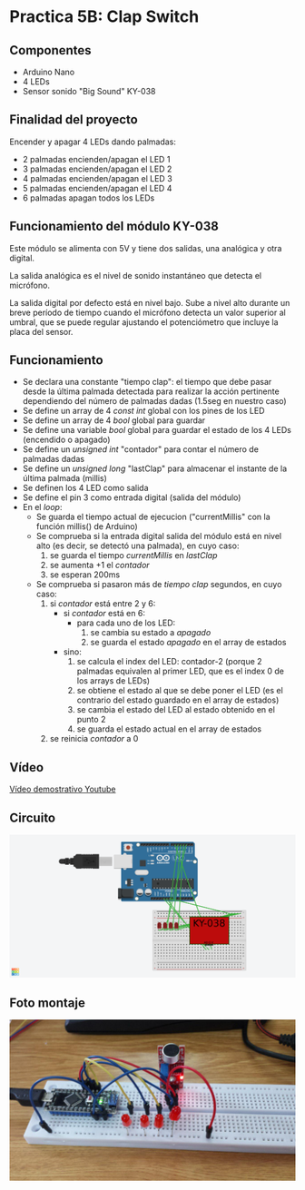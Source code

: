 # Practica 5B: Clap Switch

## Componentes

* Arduino Nano
* 4 LEDs
* Sensor sonido "Big Sound" KY-038

## Finalidad del proyecto

Encender y apagar 4 LEDs dando palmadas:
* 2 palmadas encienden/apagan el LED 1
* 3 palmadas encienden/apagan el LED 2
* 4 palmadas encienden/apagan el LED 3
* 5 palmadas encienden/apagan el LED 4
* 6 palmadas apagan todos los LEDs

## Funcionamiento del módulo KY-038

Este módulo se alimenta con 5V y tiene dos salidas, una analógica y otra digital.

La salida analógica es el nivel de sonido instantáneo que detecta el micrófono.

La salida digital por defecto está en nivel bajo. Sube a nivel alto durante un breve período de tiempo cuando el micrófono detecta un valor superior al umbral, que se puede regular ajustando el potenciómetro que incluye la placa del sensor.

## Funcionamiento

* Se declara una constante "tiempo clap": el tiempo que debe pasar desde la última palmada detectada para realizar la acción pertinente dependiendo del número de palmadas dadas (1.5seg en nuestro caso)
* Se define un array de 4 _const int_ global con los pines de los LED
* Se define un array de 4 _bool_ global para guardar
* Se define una variable _bool_ global para guardar el estado de los 4 LEDs (encendido o apagado)
* Se define un _unsigned int_ "contador" para contar el número de palmadas dadas
* Se define un _unsigned long_ "lastClap" para almacenar el instante de la última palmada (millis)
* Se definen los 4 LED como salida
* Se define el pin 3 como entrada digital (salida del módulo)
* En el _loop_:
	* Se guarda el tiempo actual de ejecucion ("currentMillis" con la función millis() de Arduino)
	* Se comprueba si la entrada digital salida del módulo está en nivel alto (es decir, se detectó una palmada), en cuyo caso:
		1. se guarda el tiempo _currentMillis_ en _lastClap_
		2. se aumenta +1 el _contador_
		3. se esperan 200ms
	* Se comprueba si pasaron más de _tiempo clap_ segundos, en cuyo caso:
		1. si _contador_ está entre 2 y 6:
			* si _contador_ está en 6:
				* para cada uno de los LED:
					1. se cambia su estado a _apagado_
					2. se guarda el estado _apagado_ en el array de estados
			* sino:
				1. se calcula el index del LED: contador-2 (porque 2 palmadas equivalen al primer LED, que es el index 0 de los arrays de LEDs)
				2. se obtiene el estado al que se debe poner el LED (es el contrario del estado guardado en el array de estados)
				3. se cambia el estado del LED al estado obtenido en el punto 2
				4. se guarda el estado actual en el array de estados
		2. se reinicia _contador_ a 0

## Vídeo

[Vídeo demostrativo Youtube](https://youtu.be/9hFchaz6scQ)

## Circuito

![esquema tinkercad](pr5b.png)

## Foto montaje

![foto](fotoP5B.jpg)
